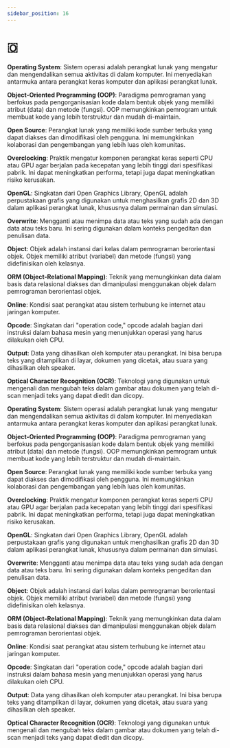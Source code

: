 ```yaml
---
sidebar_position: 16
---
```


# 🇴

**Operating System**: Sistem operasi adalah perangkat lunak yang mengatur dan mengendalikan semua aktivitas di dalam komputer. Ini menyediakan antarmuka antara perangkat keras komputer dan aplikasi perangkat lunak.

**Object-Oriented Programming (OOP)**: Paradigma pemrograman yang berfokus pada pengorganisasian kode dalam bentuk objek yang memiliki atribut (data) dan metode (fungsi). OOP memungkinkan pemrogram untuk membuat kode yang lebih terstruktur dan mudah di-maintain.

**Open Source**: Perangkat lunak yang memiliki kode sumber terbuka yang dapat diakses dan dimodifikasi oleh pengguna. Ini memungkinkan kolaborasi dan pengembangan yang lebih luas oleh komunitas.

**Overclocking**: Praktik mengatur komponen perangkat keras seperti CPU atau GPU agar berjalan pada kecepatan yang lebih tinggi dari spesifikasi pabrik. Ini dapat meningkatkan performa, tetapi juga dapat meningkatkan risiko kerusakan.

**OpenGL**: Singkatan dari Open Graphics Library, OpenGL adalah perpustakaan grafis yang digunakan untuk menghasilkan grafis 2D dan 3D dalam aplikasi perangkat lunak, khususnya dalam permainan dan simulasi.

**Overwrite**: Mengganti atau menimpa data atau teks yang sudah ada dengan data atau teks baru. Ini sering digunakan dalam konteks pengeditan dan penulisan data.

**Object**: Objek adalah instansi dari kelas dalam pemrograman berorientasi objek. Objek memiliki atribut (variabel) dan metode (fungsi) yang didefinisikan oleh kelasnya.

**ORM (Object-Relational Mapping)**: Teknik yang memungkinkan data dalam basis data relasional diakses dan dimanipulasi menggunakan objek dalam pemrograman berorientasi objek.

**Online**: Kondisi saat perangkat atau sistem terhubung ke internet atau jaringan komputer.

**Opcode**: Singkatan dari "operation code," opcode adalah bagian dari instruksi dalam bahasa mesin yang menunjukkan operasi yang harus dilakukan oleh CPU.

**Output**: Data yang dihasilkan oleh komputer atau perangkat. Ini bisa berupa teks yang ditampilkan di layar, dokumen yang dicetak, atau suara yang dihasilkan oleh speaker.

**Optical Character Recognition (OCR)**: Teknologi yang digunakan untuk mengenali dan mengubah teks dalam gambar atau dokumen yang telah di-scan menjadi teks yang dapat diedit dan dicopy.

**Operating System**: Sistem operasi adalah perangkat lunak yang mengatur dan mengendalikan semua aktivitas di dalam komputer. Ini menyediakan antarmuka antara perangkat keras komputer dan aplikasi perangkat lunak.

**Object-Oriented Programming (OOP)**: Paradigma pemrograman yang berfokus pada pengorganisasian kode dalam bentuk objek yang memiliki atribut (data) dan metode (fungsi). OOP memungkinkan pemrogram untuk membuat kode yang lebih terstruktur dan mudah di-maintain.

**Open Source**: Perangkat lunak yang memiliki kode sumber terbuka yang dapat diakses dan dimodifikasi oleh pengguna. Ini memungkinkan kolaborasi dan pengembangan yang lebih luas oleh komunitas.

**Overclocking**: Praktik mengatur komponen perangkat keras seperti CPU atau GPU agar berjalan pada kecepatan yang lebih tinggi dari spesifikasi pabrik. Ini dapat meningkatkan performa, tetapi juga dapat meningkatkan risiko kerusakan.

**OpenGL**: Singkatan dari Open Graphics Library, OpenGL adalah perpustakaan grafis yang digunakan untuk menghasilkan grafis 2D dan 3D dalam aplikasi perangkat lunak, khususnya dalam permainan dan simulasi.

**Overwrite**: Mengganti atau menimpa data atau teks yang sudah ada dengan data atau teks baru. Ini sering digunakan dalam konteks pengeditan dan penulisan data.

**Object**: Objek adalah instansi dari kelas dalam pemrograman berorientasi objek. Objek memiliki atribut (variabel) dan metode (fungsi) yang didefinisikan oleh kelasnya.

**ORM (Object-Relational Mapping)**: Teknik yang memungkinkan data dalam basis data relasional diakses dan dimanipulasi menggunakan objek dalam pemrograman berorientasi objek.

**Online**: Kondisi saat perangkat atau sistem terhubung ke internet atau jaringan komputer.

**Opcode**: Singkatan dari "operation code," opcode adalah bagian dari instruksi dalam bahasa mesin yang menunjukkan operasi yang harus dilakukan oleh CPU.

**Output**: Data yang dihasilkan oleh komputer atau perangkat. Ini bisa berupa teks yang ditampilkan di layar, dokumen yang dicetak, atau suara yang dihasilkan oleh speaker.

**Optical Character Recognition (OCR)**: Teknologi yang digunakan untuk mengenali dan mengubah teks dalam gambar atau dokumen yang telah di-scan menjadi teks yang dapat diedit dan dicopy.